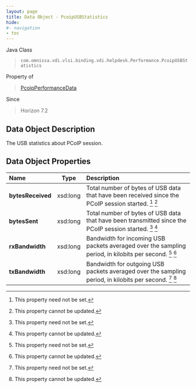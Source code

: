 ```yaml
---
layout: page
title: Data Object - PcoipUSBStatistics
hide:
#- navigation
- toc
---
```






Java Class
> `com.omnissa.vdi.vlsi.binding.vdi.helpdesk.Performance.PcoipUSBStatistics`

Property of
> [PcoipPerformanceData](vdi.helpdesk.Performance.PcoipPerformanceData.md#field_detail)

Since
> Horizon 7.2


## Data Object Description

The USB statistics about PCoIP session.

## Data Object Properties

 Name | Type | Description
:---|:---:|:---
**bytesReceived**|  xsd:long|  Total number of bytes of USB data that have been received since the PCoIP session started. [^1] [^2]
**bytesSent**|  xsd:long|  Total number of bytes of USB data that have been transmitted since the PCoIP session started. [^1] [^2]
**rxBandwidth**|  xsd:long|  Bandwidth for incoming USB packets averaged over the sampling period, in kilobits per second. [^1] [^2]
**txBandwidth**|  xsd:long|  Bandwidth for outgoing USB packets averaged over the sampling period, in kilobits per second. [^1] [^2]
 


 


[^1]: This property need not be set.
[^2]: This property cannot be updated.
